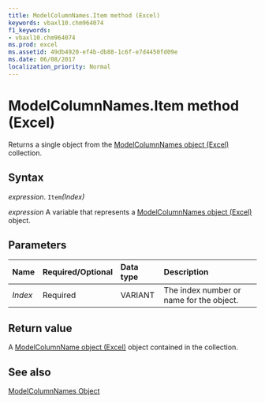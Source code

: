 ```yaml
---
title: ModelColumnNames.Item method (Excel)
keywords: vbaxl10.chm964074
f1_keywords:
- vbaxl10.chm964074
ms.prod: excel
ms.assetid: 49db4920-ef4b-db88-1c6f-e7d4450fd09e
ms.date: 06/08/2017
localization_priority: Normal
---
```



# ModelColumnNames.Item method (Excel)

Returns a single object from the [ModelColumnNames object (Excel)](Excel.modelcolumnnames.md) collection.


## Syntax

_expression_. `Item`_(Index)_

_expression_ A variable that represents a [ModelColumnNames object (Excel)](Excel.modelcolumnnames.md) object.


## Parameters



|Name|Required/Optional|Data type|Description|
|:-----|:-----|:-----|:-----|
| _Index_|Required|VARIANT|The index number or name for the object.|

## Return value

A [ModelColumnName object (Excel)](Excel.modelcolumnname.md) object contained in the collection.


## See also



[ModelColumnNames Object](Excel.modelcolumnnames.md)

